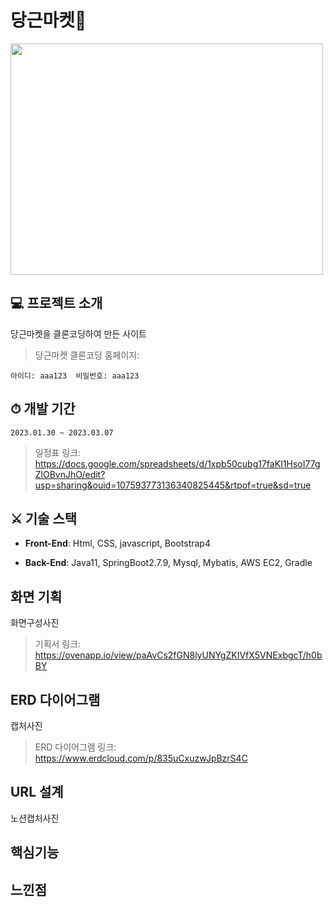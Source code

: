 # 당근마켓🥕
<img src="https://user-images.githubusercontent.com/101551707/225052201-fdba5ae7-bb95-4b97-b20e-1838bb58d607.JPG"  width="500" height="370">

##  💻 프로젝트 소개
당근마켓을 클론코딩하여 만든 사이트

> 당근마켓 클론코딩 홈페이지: 
```
아이디: aaa123  비밀번호: aaa123
```

## ⏱ 개발 기간
`2023.01.30 ~ 2023.03.07`

> 일정표 링크: https://docs.google.com/spreadsheets/d/1xpb50cubg17faKI1HsoI77gZlOBvnJhO/edit?usp=sharing&ouid=107593773136340825445&rtpof=true&sd=true

## ⚔ 기술 스택
* **Front-End**: Html, CSS, javascript, Bootstrap4

* **Back-End**: Java11, SpringBoot2.7.9, Mysql, Mybatis, AWS EC2, Gradle

## 화면 기획
화면구성사진
> 기획서 링크: https://ovenapp.io/view/paAvCs2fGN8lyUNYgZKIVfX5VNExbgcT/h0bBY

## ERD 다이어그램
캡처사진
> ERD 다이어그램 링크: https://www.erdcloud.com/p/835uCxuzwJpBzrS4C

## URL 설계
노션캡처사진

## 핵심기능

## 느낀점
